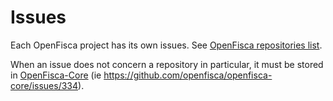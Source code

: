 # Issues

Each OpenFisca project has its own issues. See [OpenFisca repositories list](https://github.com/openfisca).

When an issue does not concern a repository in particular,
it must be stored in [OpenFisca-Core](https://github.com/openfisca/openfisca-core)
(ie https://github.com/openfisca/openfisca-core/issues/334).
